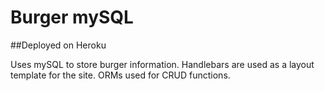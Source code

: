 # Burger mySQL

##Deployed on Heroku

Uses mySQL to store burger information. Handlebars are used as a layout template for the site. ORMs used for CRUD functions. 
